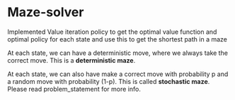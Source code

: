 # Maze-solver
Implemented Value iteration policy to get the optimal value function and optimal policy for each state and use this to get the shortest path in a maze

At each state, we can have a deterministic move, where we always take the correct move. This is a **deterministic maze**.

At each state, we can also have make a correct move with probability p and a random move with probability (1-p). This is called **stochastic maze**.
Please read problem_statement for more info.

